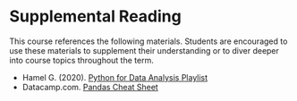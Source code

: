 # Supplemental Reading

This course references the following materials. Students are encouraged to use these materials to supplement their understanding or to diver deeper into course topics throughout the term.

- Hamel G. (2020). [Python for Data Analysis Playlist](https://www.youtube.com/playlist?list=PLiC1doDIe9rCYWmH9wIEYEXXaJ4KAi3jc)
- Datacamp.com. [Pandas Cheat Sheet](https://www.datacamp.com/cheat-sheet/pandas-cheat-sheet-for-data-science-in-python)
